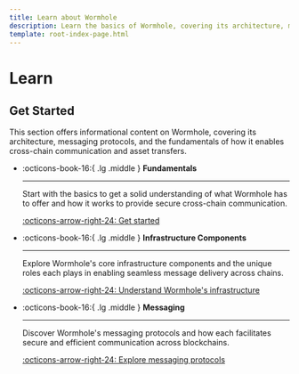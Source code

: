```yaml
---
title: Learn about Wormhole
description: Learn the basics of Wormhole, covering its architecture, messaging protocols, and how it enables cross-chain communication and asset transfers.
template: root-index-page.html
---
```


# Learn

## Get Started

This section offers informational content on Wormhole, covering its architecture, messaging protocols, and the fundamentals of how it enables cross-chain communication and asset transfers.

<div class="grid cards" markdown>

-   :octicons-book-16:{ .lg .middle } **Fundamentals**

    ---

    Start with the basics to get a solid understanding of what Wormhole has to offer and how it works to provide secure cross-chain communication.

    [:octicons-arrow-right-24: Get started](/learn/fundamentals/)

-   :octicons-book-16:{ .lg .middle } **Infrastructure Components**

    ---

    Explore Wormhole's core infrastructure components and the unique roles each plays in enabling seamless message delivery across chains.

    [:octicons-arrow-right-24: Understand Wormhole's infrastructure](/learn/fundamentals/architecture/)

-   :octicons-book-16:{ .lg .middle } **Messaging**

    ---

    Discover Wormhole's messaging protocols and how each facilitates secure and efficient communication across blockchains.

    [:octicons-arrow-right-24: Explore messaging protocols](/learn/fundamentals/security/)

</div>
